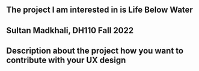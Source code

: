 ## The project I am interested in is Life Below Water
## Sultan Madkhali, DH110 Fall 2022
## Description about the project how you want to contribute with your UX design
